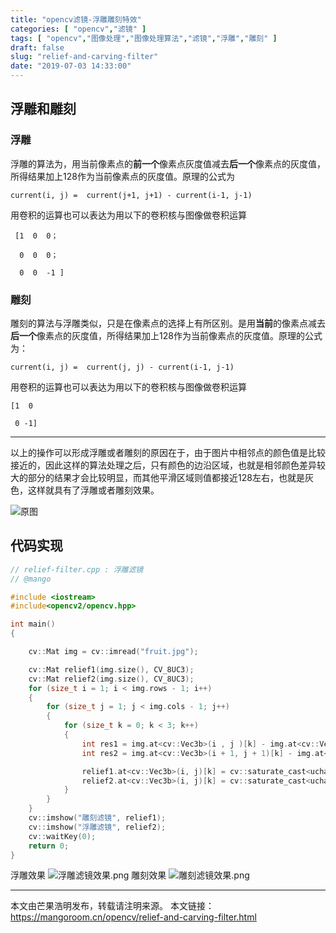 ```yaml
---
title: "opencv滤镜-浮雕雕刻特效"
categories: [ "opencv","滤镜" ]
tags: [ "opencv","图像处理","图像处理算法","滤镜","浮雕","雕刻" ]
draft: false
slug: "relief-and-carving-filter"
date: "2019-07-03 14:33:00"
---
```


## 浮雕和雕刻

### 浮雕

浮雕的算法为，用当前像素点的**前一个**像素点灰度值减去**后一个**像素点的灰度值，所得结果加上128作为当前像素点的灰度值。原理的公式为

```
current(i, j) =  current(j+1, j+1) - current(i-1, j-1)
```

用卷积的运算也可以表达为用以下的卷积核与图像做卷积运算

```
 [1  0  0；

  0  0  0；

  0  0  -1 ]
```

### 雕刻

雕刻的算法与浮雕类似，只是在像素点的选择上有所区别。是用**当前**的像素点减去**后一个**像素点的灰度值，所得结果加上128作为当前像素点的灰度值。原理的公式为：

```
current(i, j) =  current(j, j) - current(i-1, j-1)
```

用卷积的运算也可以表达为用以下的卷积核与图像做卷积运算

```
[1  0

 0 -1]
```

---

以上的操作可以形成浮雕或者雕刻的原因在于，由于图片中相邻点的颜色值是比较接近的，因此这样的算法处理之后，只有颜色的边沿区域，也就是相邻颜色差异较大的部分的结果才会比较明显，而其他平滑区域则值都接近128左右，也就是灰色，这样就具有了浮雕或者雕刻效果。

![原图](https://mangoroom.cn/usr/uploads/2019/07/3135764183.jpg)

## 代码实现

```c++
// relief-filter.cpp : 浮雕滤镜
// @mango

#include <iostream>
#include<opencv2/opencv.hpp>

int main()
{

	cv::Mat img = cv::imread("fruit.jpg");

	cv::Mat relief1(img.size(), CV_8UC3);
	cv::Mat relief2(img.size(), CV_8UC3);
	for (size_t i = 1; i < img.rows - 1; i++)
	{
		for (size_t j = 1; j < img.cols - 1; j++)
		{
			for (size_t k = 0; k < 3; k++)
			{
				int res1 = img.at<cv::Vec3b>(i , j )[k] - img.at<cv::Vec3b>(i - 1, j - 1)[k] + 128; // 雕刻
				int res2 = img.at<cv::Vec3b>(i + 1, j + 1)[k] - img.at<cv::Vec3b>(i - 1, j - 1)[k] + 128; //浮雕

				relief1.at<cv::Vec3b>(i, j)[k] = cv::saturate_cast<uchar>(res1);
				relief2.at<cv::Vec3b>(i, j)[k] = cv::saturate_cast<uchar>(res2);
			}
		}
	}
	cv::imshow("雕刻滤镜", relief1);
	cv::imshow("浮雕滤镜", relief2);
	cv::waitKey(0);
	return 0;
}
```

浮雕效果
![浮雕滤镜效果.png][1]
雕刻效果
![雕刻滤镜效果.png][2]

---

本文由芒果浩明发布，转载请注明来源。
本文链接：https://mangoroom.cn/opencv/relief-and-carving-filter.html

  [1]: https://mangoroom.cn/usr/uploads/2019/07/2527405033.png
  [2]: https://mangoroom.cn/usr/uploads/2019/07/3292800987.png